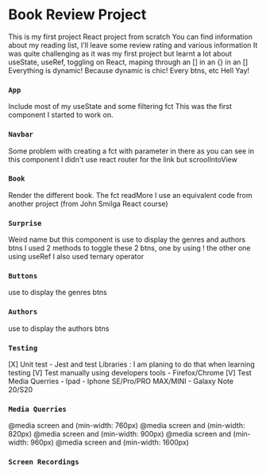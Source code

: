 # Book Review Project

This is my first project React project from scratch
You can find information about my reading list, I'll leave some review rating and various information
It was quite challenging as it was my first project but learnt a lot about useState, useRef, toggling on React, maping through an [] in an {} in an []
Everything is dynamic! Because dynamic is chic! Every btns, etc
Hell Yay!

### `App`

Include most of my useState and some filtering fct
This was the first component I started to work on.

### `Navbar`

Some problem with creating a fct with parameter in there as you can see in this component
I didn't use react router for the link but scroolIntoView

### `Book`

Render the different book. The fct readMore I use an equivalent code from another project (from John Smilga React course)

### `Surprise`

Weird name but this component is use to display the genres and authors btns
I used 2 methods to toggle these 2 btns, one by using ! the other one using useRef
I also used ternary operator

### `Buttons`

use to display the genres btns

### `Authors`

use to display the authors btns

### `Testing `

[X] Unit test - Jest and test Libraries : I am planing to do that when learning testing
[V] Test manually using developers tools - Firefox/Chrome
[V] Test Media Querries - Ipad - Iphone SE/Pro/PRO MAX/MINI - Galaxy Note 20/S20

### `Media Querries`

@media screen and (min-width: 760px)
@media screen and (min-width: 820px)
@media screen and (min-width: 900px)
@media screen and (min-width: 960px)
@media screen and (min-width: 1600px)

### `Screen Recordings`
